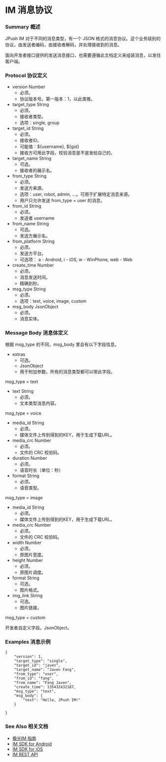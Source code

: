 # IM 消息协议

### Summary 概述

JPush IM 对于不同的消息类型，有一个 JSON 格式的消息协议。这个业务级别的协议，由发送者编码，由接收者解码，并处理接收到的消息。

面向开发者接口提供的发送消息接口，也需要遵循此文档定义来组装消息，以发往客户端。


### Protocol 协议定义

+ version Number 
	+ 必须。
	+ 协议版本号。第一版本：1，以此类推。
+ target_type String 
	+ 必须。
	+ 接收者类型。
	+ 选项：single, group
+ target_id  String
	+ 必须。
	+ 接收者ID。
	+ 可能值：${username}, ${gid} 
	+ 接收方可用此字段，校验消息是不是发给自己的。
+ target_name String 
	+ 可选。
	+ 接收者的展示名。
+ from_type String 
	+ 必须。
	+ 发送方来源。
	+ 选项：user, robot, admin, ...。可用于扩展特定消息来源。 
	+ 用户只允许发送 from_type = user 的消息。
+ from_id String 
	+ 必须。
	+ 发送者 username
+ from_name String 
	+ 可选。
	+ 发送方展示名。
+ from_platform String
	+ 必须。
	+ 发送方平台。
	+ 可选项： a - Android, i - iOS, w - WinPhone, web - Web
+ create_time Number 
	+ 必须。
	+ 消息发送时间。
	+ 精确到秒。
+ msg_type String 
	+ 必须。
	+ 选项：text, voice, image, custom
+ msg_body JsonObject 
	+ 必须。
	+ 消息实体。

### Message Body 消息体定义

根据 msg_type 的不同，msg_body 里会有以下字段信息。

+ extras
	+ 可选。
	+ JsonObject
	+ 用于附加参数。所有的消息类型都可以带此字段。

msg_type = text

+ text String
	+ 必须。
	+ 文本类型消息内容。

msg_type = voice

+ media_id String
	+ 必须。
	+ 媒体文件上传到得到的KEY，用于生成下载URL。
+ media_crc Number
	+ 必须。
	+ 文件的 CRC 校验码。
+ duration Number
	+ 必须。
	+ 语音时长（单位：秒）
+ format String
	+ 必须。
	+ 语音类型。

msg_type = image

+ media_id String
	+ 必须。
	+ 媒体文件上传到得到的KEY，用于生成下载URL。
+ media_crc Number
	+ 必须。
	+ 文件的 CRC 校验码。
+ width Number
	+ 必须。
	+ 原图片宽度。
+ height Number
	+ 必须。
	+ 原图片调度。
+ format String
	+ 可选。
	+ 图片格式。
+ img_link String
	+ 可选。
	+ 图片链接。

msg_type = custom

开发者自定义字段。JsonObject。


### Examples 消息示例

```
{
	"version": 1, 
	"target_type": "single",
	"target_id": "javen",
	"target_name": "Javen Fang",
	"from_type": "user",
	"from_id": "fang", 
	"from_name": "Fang Javen", 
	"create_time": 135432432187,
	"msg_type": "text",
	"msg_body": {
		"text": "Hello, JPush IM!"		}
}
```

### See Also 相关文档

+ [极光IM 指南](../../guideline/jmessage_guide/)
+ [IM SDK for Android](../../client/im_sdk_android/)
+ [IM SDK for iOS](../../client/im_sdk_ios/)
+ [IM REST API](../../server/rest_api_im/)
